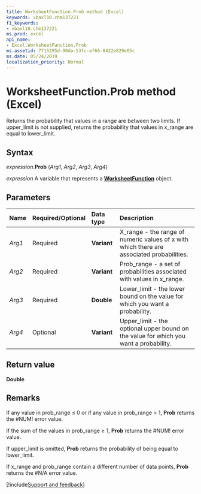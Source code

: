 ```yaml
---
title: WorksheetFunction.Prob method (Excel)
keywords: vbaxl10.chm137221
f1_keywords:
- vbaxl10.chm137221
ms.prod: excel
api_name:
- Excel.WorksheetFunction.Prob
ms.assetid: 7715295d-90da-53fc-ef66-8422e829e05c
ms.date: 05/24/2019
localization_priority: Normal
---
```



# WorksheetFunction.Prob method (Excel)

Returns the probability that values in a range are between two limits. If upper_limit is not supplied, returns the probability that values in x_range are equal to lower_limit.


## Syntax

_expression_.**Prob** (_Arg1_, _Arg2_, _Arg3_, _Arg4_)

_expression_ A variable that represents a **[WorksheetFunction](Excel.WorksheetFunction.md)** object.


## Parameters

|Name|Required/Optional|Data type|Description|
|:-----|:-----|:-----|:-----|
| _Arg1_|Required| **Variant**|X_range - the range of numeric values of x with which there are associated probabilities.|
| _Arg2_|Required| **Variant**|Prob_range - a set of probabilities associated with values in x_range.|
| _Arg3_|Required| **Double**|Lower_limit - the lower bound on the value for which you want a probability.|
| _Arg4_|Optional| **Variant**|Upper_limit - the optional upper bound on the value for which you want a probability.|

## Return value

**Double**


## Remarks

If any value in prob_range ≤ 0 or if any value in prob_range > 1, **Prob** returns the #NUM! error value.
    
If the sum of the values in prob_range ≥ 1, **Prob** returns the #NUM! error value.
    
If upper_limit is omitted, **Prob** returns the probability of being equal to lower_limit.
    
If x_range and prob_range contain a different number of data points, **Prob** returns the #N/A error value.
    



[!include[Support and feedback](~/includes/feedback-boilerplate.md)]